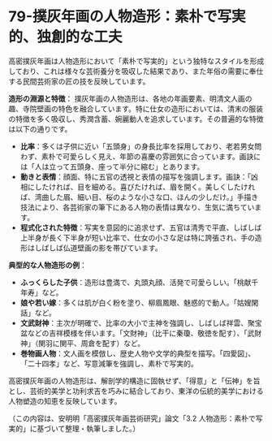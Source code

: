 # 79-撲灰年画の人物造形：素朴で写実的、独創的な工夫

高密撲灰年画は人物造形において「素朴で写実的」という独特なスタイルを形成しており、これは様々な芸術養分を吸収した結果であり、また年俗の需要に奉仕する民間芸術家の匠の技を反映しています。

**造形の淵源と特徴**：
撲灰年画の人物造形は、各地の年画要素、明清文人画の趣、寺院壁画の特色を融合しています。特に仕女の造形においては、清末の服装の特徴を多く吸収し、秀潤含蓄、婉麗動人を追求しています。その普遍的な特徴は以下の通りです。
*   **比率**：多くは子供に近い「五頭身」の身長比率を採用しており、老若男女問わず、素朴で可愛らしく見え、年節の喜慶の雰囲気に合っています。画訣には「人は立って五頭身、座って半分に縮む」とあります。
*   **動きと表情**：顔面、特に五官の透視と表情の描写を強調します。画訣：「凶相にしたければ、目を細める。喜びたければ、眉を開く。美しくしたければ、湾曲した眉、細い目、桜のような小さな口、ほんの少しだけ。」手描き技法により、各芸術家の筆下にある人物の表情は異なり、生気に満ちています。
*   **程式化された特徴**：写実を意図的に追求せず、五官は清秀で平直、しばしば上半身が長く下半身が短い比率で、仕女の小さな足は特に誇張され、手の造形はしばしば仏道壁画の影を帯びています。

**典型的な人物造形の例**：
*   **ふっくらした子供**：造形は豊満で、丸頭丸顔、活発で可愛らしい。「桃献千年寿」など。
*   **娘や若い嫁**：多くは肌が白く粉を塗り、柳眉鳳眼、魅惑的で動人。「姑嫂閑話」など。
*   **文武財神**：主次が明確で、比率の大小で主神を強調し、しばしば祥雲、聚宝盆などの吉祥模様を伴います。「文財神」（比干に秦瓊、敬徳を配す）、「武財神」（関羽に関平、周倉を配す）など。
*   **巻物画人物**：文人画を模倣し、歴史人物や文学的典型を描写。「四愛図」、「二十四孝」など、写意減筆を強調し、素朴で写実的。

高密撲灰年画の人物造形は、解剖学的構造に固執せず、「得意」と「伝神」を旨とし、芸術的美学と功利求吉を巧みに結合しており、東洋の伝統的美学における人物塑造の知恵を反映しています。

（この内容は、安明明「高密撲灰年画芸術研究」論文「3.2 人物造形：素朴で写実的」に基づいて整理・執筆しました。）
